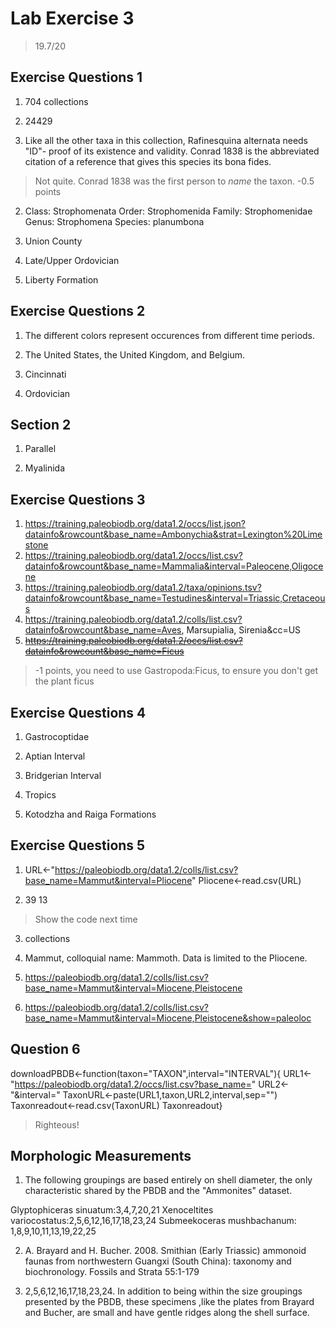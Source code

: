 # Lab Exercise 3

> 19.7/20

## Exercise Questions 1
1) 704 collections
2)  24429

1) Like all the other taxa in this collection, Rafinesquina alternata needs "ID"- proof of its existence
and validity. Conrad 1838 is the abbreviated citation of a reference that gives this species its bona fides.

> Not quite. Conrad 1838 was the first person to *name* the taxon. -0.5 points

2) Class: Strophomenata
   Order: Strophomenida
   Family: Strophomenidae
   Genus: Strophomena
   Species: planumbona

3) Union County

4) Late/Upper Ordovician

5) Liberty Formation

## Exercise Questions 2
1) The different colors represent occurences from different time periods.

2) The United States, the United Kingdom, and Belgium.

3) Cincinnati

4) Ordovician

## Section 2

1) Parallel

2) Myalinida

## Exercise Questions 3
1. https://training.paleobiodb.org/data1.2/occs/list.json?datainfo&rowcount&base_name=Ambonychia&strat=Lexington%20Limestone
2. https://training.paleobiodb.org/data1.2/occs/list.csv?datainfo&rowcount&base_name=Mammalia&interval=Paleocene,Oligocene
3. https://training.paleobiodb.org/data1.2/taxa/opinions.tsv?datainfo&rowcount&base_name=Testudines&interval=Triassic,Cretaceous
4. https://training.paleobiodb.org/data1.2/colls/list.csv?datainfo&rowcount&base_name=Aves, Marsupialia, Sirenia&cc=US
5. <strike>https://training.paleobiodb.org/data1.2/occs/list.csv?datainfo&rowcount&base_name=Ficus</strike>

> -1 points, you need to use Gastropoda:Ficus, to ensure you don't get the plant ficus

## Exercise Questions 4

1) Gastrocoptidae

2) Aptian Interval

3) Bridgerian Interval

4) Tropics

5) Kotodzha and Raiga Formations

## Exercise Questions 5

1) URL<-"https://paleobiodb.org/data1.2/colls/list.csv?base_name=Mammut&interval=Pliocene"
   Pliocene<-read.csv(URL)

2) 39 13

> Show the code next time

3) collections

4) Mammut, colloquial name: Mammoth. Data is limited to the Pliocene.

5) https://paleobiodb.org/data1.2/colls/list.csv?base_name=Mammut&interval=Miocene,Pleistocene

6) https://paleobiodb.org/data1.2/colls/list.csv?base_name=Mammut&interval=Miocene,Pleistocene&show=paleoloc

## Question 6
downloadPBDB<-function(taxon="TAXON",interval="INTERVAL"){
URL1<-"https://paleobiodb.org/data1.2/occs/list.csv?base_name="
URL2<-"&interval="
TaxonURL<-paste(URL1,taxon,URL2,interval,sep="")
Taxonreadout<-read.csv(TaxonURL)
Taxonreadout}

> Righteous!

## Morphologic Measurements
1) The following groupings are based entirely on shell diameter, the only characteristic shared by the PBDB
and the "Ammonites" dataset.

Glyptophiceras sinuatum:3,4,7,20,21
Xenoceltites variocostatus:2,5,6,12,16,17,18,23,24
Submeekoceras mushbachanum: 1,8,9,10,11,13,19,22,25

2) A. Brayard and H. Bucher. 2008. Smithian (Early Triassic) ammonoid faunas from northwestern 
Guangxi (South China): taxonomy and biochronology. Fossils and Strata 55:1-179

3) 2,5,6,12,16,17,18,23,24. In addition to being within the size groupings presented by the PBDB, these specimens
,like the plates from Brayard and Bucher, are small and have gentle ridges along the shell surface.  
